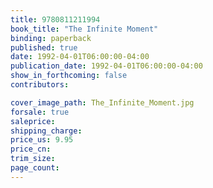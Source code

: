 ```yaml
---
title: 9780811211994
book_title: "The Infinite Moment"
binding: paperback
published: true
date: 1992-04-01T06:00:00-04:00
publication_date: 1992-04-01T06:00:00-04:00
show_in_forthcoming: false
contributors:

cover_image_path: The_Infinite_Moment.jpg
forsale: true
saleprice:
shipping_charge:
price_us: 9.95
price_cn:
trim_size:
page_count:
---
```


